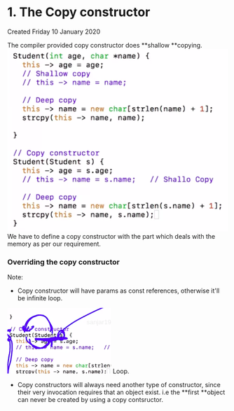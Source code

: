 # 1. The Copy constructor
Created Friday 10 January 2020

The compiler provided copy constructor does **shallow **copying.
![](./1._The_Copy_constructor/Selection_017.png)
We have to define a copy constructor with the part which deals with the memory as per our requirement.

### Overriding the copy constructor
Note:

* Copy constructor will have params as const references, otherwise it'll be infinite loop.

![](./1._The_Copy_constructor/Selection_018.png) Loop.

* Copy constructors will always need another type of constructor, since their very invocation requires that an object exist. i.e the **first **object can never be created by using a copy contsructor.  


